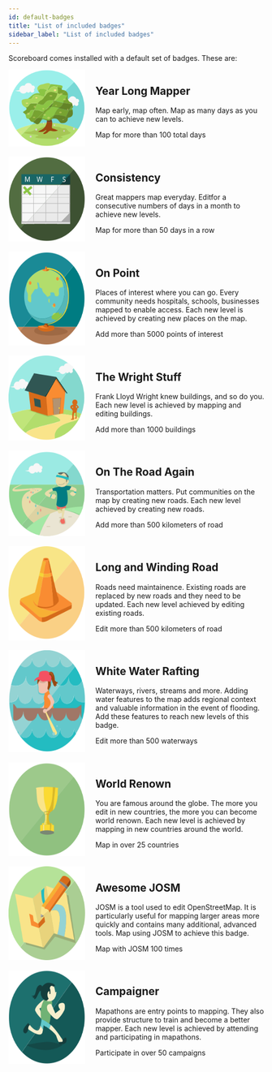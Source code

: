 ```yaml
---
id: default-badges
title: "List of included badges"
sidebar_label: "List of included badges"
---
```


Scoreboard comes installed with a default set of badges. These are:

<div style="display:flex; flex-direction:row; margin-bottom: 20px">
  <img src=../assets/img/15-1-graphic.svg width="30%" style="flex: 0 1 auto;max-width:200px"/>
  <div style="flex: 1; margin-left: 20px">
    <h2>Year Long Mapper</h2>
    <p>Map early, map often. Map as many days as you can to achieve new levels.</p>
    <p>Map for more than 100 total days</p>
  </div>
</div>

<div style="display:flex; flex-direction:row; margin-bottom: 20px">
  <img src=../assets/img/14-1-graphic.svg width="30%" style="flex: 0 1 auto;max-width:200px"/>
  <div style="flex: 1; margin-left: 20px">
    <h2>Consistency</h2>
    <p>Great mappers map everyday. Editfor a consecutive numbers of days in a month to achieve new levels.</p>
    <p>Map for more than 50 days in a row</p>
  </div>
</div>

<div style="display:flex; flex-direction:row; margin-bottom: 20px">
  <img src=../assets/img/3-1-graphic.svg width="30%" style="flex: 0 1 auto;max-width:200px"/>
  <div style="flex: 1; margin-left: 20px">
    <h2>On Point</h2>
    <p>Places of interest where you can go. Every community needs hospitals, schools, businesses mapped to enable access. Each new level is achieved by creating new places on the map.</p>
    <p>Add more than 5000 points of interest</p>
  </div>
</div>

<div style="display:flex; flex-direction:row; margin-bottom: 20px">
  <img src=../assets/img/4-1-graphic.svg width="30%" style="flex: 0 1 auto;max-width:200px"/>
  <div style="flex: 1; margin-left: 20px">
    <h2>The Wright Stuff</h2>
    <p>Frank Lloyd Wright knew buildings, and so do you. Each new level is achieved by mapping and editing buildings.</p>
    <p>Add more than 1000 buildings</p>
  </div>
</div>

<div style="display:flex; flex-direction:row; margin-bottom: 20px">
  <img src=../assets/img/6-1-graphic.svg width="30%" style="flex: 0 1 auto;max-width:200px"/>
  <div style="flex: 1; margin-left: 20px">
    <h2>On The Road Again</h2>
    <p>Transportation matters. Put communities on the map by creating new roads. Each new level achieved by creating new roads.</p>
    <p>Add more than 500 kilometers of road</p>
  </div>
</div>

<div style="display:flex; flex-direction:row; margin-bottom: 20px">
  <img src=../assets/img/7-1-graphic.svg width="30%" style="flex: 0 1 auto;max-width:200px"/>
  <div style="flex: 1; margin-left: 20px">
    <h2>Long and Winding Road</h2>
    <p>Roads need maintainence. Existing roads are replaced by new roads and they need to be updated. Each new level achieved by editing existing roads.</p>
    <p>Edit more than 500 kilometers of road</p>
  </div>
</div>

<div style="display:flex; flex-direction:row; margin-bottom: 20px">
  <img src=../assets/img/8-1-graphic.svg width="30%" style="flex: 0 1 auto;max-width:200px"/>
  <div style="flex: 1; margin-left: 20px">
    <h2>White Water Rafting</h2>
    <p>Waterways, rivers, streams and more. Adding water features to the map adds regional context and valuable information in the event of flooding. Add these features to reach new levels of this badge.</p>
    <p>Edit more than 500 waterways</p>
  </div>
</div>

<div style="display:flex; flex-direction:row; margin-bottom: 20px">
  <img src=../assets/img/9-1-graphic.svg width="30%" style="flex: 0 1 auto;max-width:200px"/>
  <div style="flex: 1; margin-left: 20px">
    <h2>World Renown</h2>
    <p>You are famous around the globe. The more you edit in new countries, the more you can become world renown. Each new level is achieved by mapping in new countries around the world.</p>
    <p>Map in over 25 countries</p>
  </div>
</div>

<div style="display:flex; flex-direction:row; margin-bottom: 20px">
  <img src=../assets/img/12-1-graphic.svg width="30%" style="flex: 0 1 auto;max-width:200px"/>
  <div style="flex: 1; margin-left: 20px">
    <h2>Awesome JOSM</h2>
    <p>JOSM is a tool used to edit OpenStreetMap. It is particularly useful for mapping larger areas more quickly and contains many additional, advanced tools. Map using JOSM to achieve this badge.</p>
    <p>Map with JOSM 100 times</p>
  </div>
</div>

<div style="display:flex; flex-direction:row; margin-bottom: 20px">
  <img src=../assets/img/13-1-graphic.svg width="30%" style="flex: 0 1 auto;max-width:200px"/>
  <div style="flex: 1; margin-left: 20px">
    <h2>Campaigner</h2>
    <p>Mapathons are entry points to mapping. They also provide structure to train and become a better mapper. Each new level is achieved by attending and participating in mapathons.</p>
    <p>Participate in over 50 campaigns</p>
  </div>
</div>